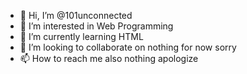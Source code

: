 - 👋 Hi, I’m @101unconnected
- 👀 I’m interested in Web Programming
- 🌱 I’m currently learning HTML
- 💞️ I’m looking to collaborate on nothing for now sorry
- 📫 How to reach me also nothing apologize

<!---
101unconnected/101unconnected is a ✨ special ✨ repository because its `README.md` (this file) appears on your GitHub profile.
You can click the Preview link to take a look at your changes.
--->

